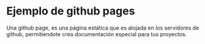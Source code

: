 # Ejemplo de github pages

Una github page, es una página estática que es alojada en los 
servidores de github, permitiendote crea documentación especial
para tus proyectos.

